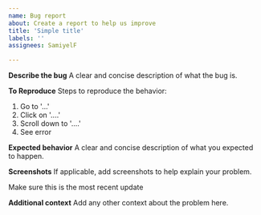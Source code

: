 ```yaml
---
name: Bug report
about: Create a report to help us improve
title: 'Simple title'
labels: ''
assignees: SamiyelF

---
```


**Describe the bug**
A clear and concise description of what the bug is.

**To Reproduce**
Steps to reproduce the behavior:
1. Go to '...'
2. Click on '....'
3. Scroll down to '....'
4. See error

**Expected behavior**
A clear and concise description of what you expected to happen.

**Screenshots**
If applicable, add screenshots to help explain your problem.

Make sure this is the most recent update

**Additional context**
Add any other context about the problem here.
